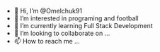- 👋 Hi, I’m @Omelchuk91
- 👀 I’m interested in programing and football
- 🌱 I’m currently learning Full Stack Development
- 💞️ I’m looking to collaborate on ...
- 📫 How to reach me ...

<!---
Omelchuk91/Omelchuk91 is a ✨ special ✨ repository because its `README.md` (this file) appears on your GitHub profile.
You can click the Preview link to take a look at your changes.
--->
